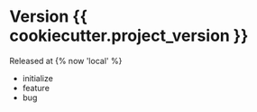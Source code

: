 Version {{ cookiecutter.project_version }}
===
Released at {% now 'local' %}
- initialize
- feature
- bug